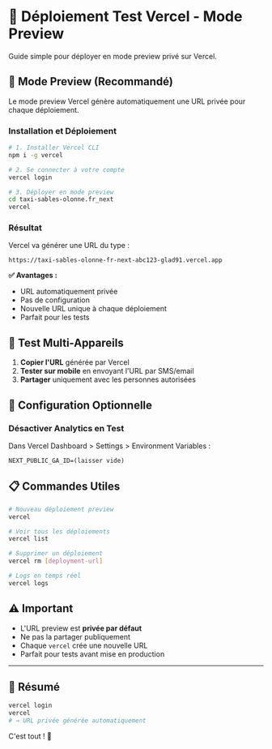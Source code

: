 # 🚀 Déploiement Test Vercel - Mode Preview

Guide simple pour déployer en mode preview privé sur Vercel.

## 🎯 Mode Preview (Recommandé)

Le mode preview Vercel génère automatiquement une URL privée pour chaque déploiement.

### Installation et Déploiement

```bash
# 1. Installer Vercel CLI
npm i -g vercel

# 2. Se connecter à votre compte
vercel login

# 3. Déployer en mode preview
cd taxi-sables-olonne.fr_next
vercel
```

### Résultat

Vercel va générer une URL du type :
```
https://taxi-sables-olonne-fr-next-abc123-glad91.vercel.app
```

**✅ Avantages :**
- URL automatiquement privée
- Pas de configuration
- Nouvelle URL unique à chaque déploiement
- Parfait pour les tests

## 📱 Test Multi-Appareils

1. **Copier l'URL** générée par Vercel
2. **Tester sur mobile** en envoyant l'URL par SMS/email
3. **Partager** uniquement avec les personnes autorisées

## 🔧 Configuration Optionnelle

### Désactiver Analytics en Test

Dans Vercel Dashboard > Settings > Environment Variables :
```env
NEXT_PUBLIC_GA_ID=(laisser vide)
```

## 📋 Commandes Utiles

```bash
# Nouveau déploiement preview
vercel

# Voir tous les déploiements
vercel list

# Supprimer un déploiement
vercel rm [deployment-url]

# Logs en temps réel
vercel logs
```

## ⚠️ Important

- L'URL preview est **privée par défaut**
- Ne pas la partager publiquement
- Chaque `vercel` crée une nouvelle URL
- Parfait pour tests avant mise en production

---

## 🚀 Résumé 

```bash
vercel login
vercel
# → URL privée générée automatiquement
```

C'est tout ! 🎉